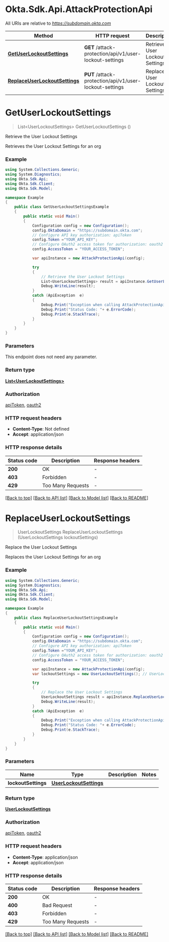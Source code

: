 # Okta.Sdk.Api.AttackProtectionApi

All URIs are relative to *https://subdomain.okta.com*

Method | HTTP request | Description
------------- | ------------- | -------------
[**GetUserLockoutSettings**](AttackProtectionApi.md#getuserlockoutsettings) | **GET** /attack-protection/api/v1/user-lockout-settings | Retrieve the User Lockout Settings
[**ReplaceUserLockoutSettings**](AttackProtectionApi.md#replaceuserlockoutsettings) | **PUT** /attack-protection/api/v1/user-lockout-settings | Replace the User Lockout Settings


<a name="getuserlockoutsettings"></a>
# **GetUserLockoutSettings**
> List&lt;UserLockoutSettings&gt; GetUserLockoutSettings ()

Retrieve the User Lockout Settings

Retrieves the User Lockout Settings for an org

### Example
```csharp
using System.Collections.Generic;
using System.Diagnostics;
using Okta.Sdk.Api;
using Okta.Sdk.Client;
using Okta.Sdk.Model;

namespace Example
{
    public class GetUserLockoutSettingsExample
    {
        public static void Main()
        {
            Configuration config = new Configuration();
            config.OktaDomain = "https://subdomain.okta.com";
            // Configure API key authorization: apiToken
            config.Token ="YOUR_API_KEY";
            // Configure OAuth2 access token for authorization: oauth2
            config.AccessToken = "YOUR_ACCESS_TOKEN";

            var apiInstance = new AttackProtectionApi(config);

            try
            {
                // Retrieve the User Lockout Settings
                List<UserLockoutSettings> result = apiInstance.GetUserLockoutSettings().ToListAsync();
                Debug.WriteLine(result);
            }
            catch (ApiException  e)
            {
                Debug.Print("Exception when calling AttackProtectionApi.GetUserLockoutSettings: " + e.Message );
                Debug.Print("Status Code: "+ e.ErrorCode);
                Debug.Print(e.StackTrace);
            }
        }
    }
}
```

### Parameters
This endpoint does not need any parameter.

### Return type

[**List&lt;UserLockoutSettings&gt;**](UserLockoutSettings.md)

### Authorization

[apiToken](../README.md#apiToken), [oauth2](../README.md#oauth2)

### HTTP request headers

 - **Content-Type**: Not defined
 - **Accept**: application/json


### HTTP response details
| Status code | Description | Response headers |
|-------------|-------------|------------------|
| **200** | OK |  -  |
| **403** | Forbidden |  -  |
| **429** | Too Many Requests |  -  |

[[Back to top]](#) [[Back to API list]](../README.md#documentation-for-api-endpoints) [[Back to Model list]](../README.md#documentation-for-models) [[Back to README]](../README.md)

<a name="replaceuserlockoutsettings"></a>
# **ReplaceUserLockoutSettings**
> UserLockoutSettings ReplaceUserLockoutSettings (UserLockoutSettings lockoutSettings)

Replace the User Lockout Settings

Replaces the User Lockout Settings for an org

### Example
```csharp
using System.Collections.Generic;
using System.Diagnostics;
using Okta.Sdk.Api;
using Okta.Sdk.Client;
using Okta.Sdk.Model;

namespace Example
{
    public class ReplaceUserLockoutSettingsExample
    {
        public static void Main()
        {
            Configuration config = new Configuration();
            config.OktaDomain = "https://subdomain.okta.com";
            // Configure API key authorization: apiToken
            config.Token ="YOUR_API_KEY";
            // Configure OAuth2 access token for authorization: oauth2
            config.AccessToken = "YOUR_ACCESS_TOKEN";

            var apiInstance = new AttackProtectionApi(config);
            var lockoutSettings = new UserLockoutSettings(); // UserLockoutSettings | 

            try
            {
                // Replace the User Lockout Settings
                UserLockoutSettings result = apiInstance.ReplaceUserLockoutSettings(lockoutSettings);
                Debug.WriteLine(result);
            }
            catch (ApiException  e)
            {
                Debug.Print("Exception when calling AttackProtectionApi.ReplaceUserLockoutSettings: " + e.Message );
                Debug.Print("Status Code: "+ e.ErrorCode);
                Debug.Print(e.StackTrace);
            }
        }
    }
}
```

### Parameters

Name | Type | Description  | Notes
------------- | ------------- | ------------- | -------------
 **lockoutSettings** | [**UserLockoutSettings**](UserLockoutSettings.md)|  | 

### Return type

[**UserLockoutSettings**](UserLockoutSettings.md)

### Authorization

[apiToken](../README.md#apiToken), [oauth2](../README.md#oauth2)

### HTTP request headers

 - **Content-Type**: application/json
 - **Accept**: application/json


### HTTP response details
| Status code | Description | Response headers |
|-------------|-------------|------------------|
| **200** | OK |  -  |
| **400** | Bad Request |  -  |
| **403** | Forbidden |  -  |
| **429** | Too Many Requests |  -  |

[[Back to top]](#) [[Back to API list]](../README.md#documentation-for-api-endpoints) [[Back to Model list]](../README.md#documentation-for-models) [[Back to README]](../README.md)

